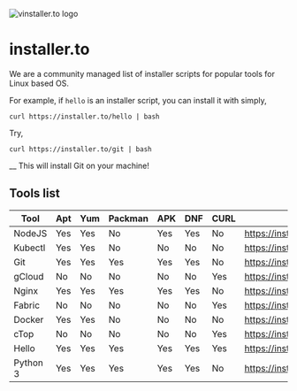 
![vinstaller.to logo](https://raw.githubusercontent.com/leopardslab/installer.to/master/public/branding/assets/png/primary%20logo%20-%20colored.png)

# installer.to

We are a community managed list of installer scripts for popular tools for Linux based OS.

For example, if `hello` is an installer script, you can install it with simply,

```
curl https://installer.to/hello | bash
```

Try, 
```
curl https://installer.to/git | bash
```
__
This will install Git on your machine!

## Tools list
<!-- beginning of tools list -->
|  Tool  |Apt|Yum|Packman|APK|DNF|CURL|            URL             |
|--------|---|---|-------|---|---|----|----------------------------|
|NodeJS  |Yes|Yes|No     |Yes|Yes|No  |https://installer.to/node   |
|Kubectl |Yes|Yes|No     |No |No |No  |https://installer.to/kubectl|
|Git     |Yes|Yes|Yes    |Yes|Yes|No  |https://installer.to/git    |
|gCloud  |No |No |No     |No |No |Yes |https://installer.to/gcloud |
|Nginx   |Yes|Yes|Yes    |Yes|Yes|No  |https://installer.to/nginx  |
|Fabric  |No |No |No     |No |No |Yes |https://installer.to/hlf    |
|Docker  |Yes|Yes|No     |No |No |No  |https://installer.to/docker |
|cTop    |No |No |No     |No |No |Yes |https://installer.to/ctop   |
|Hello   |Yes|Yes|Yes    |Yes|Yes|Yes |https://installer.to/hello  |
|Python 3|Yes|Yes|Yes    |Yes|Yes|No  |https://installer.to/python3|

<!-- end of tools list -->
